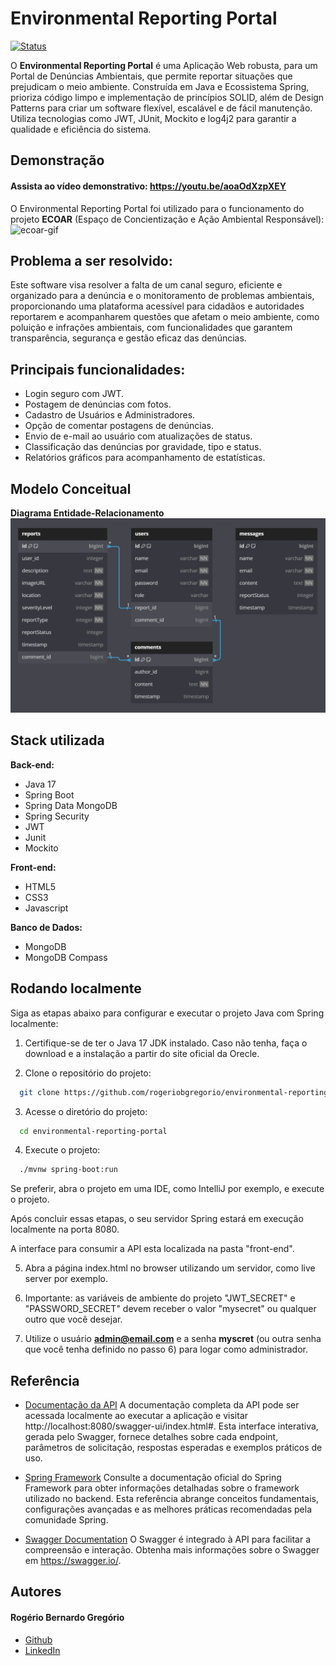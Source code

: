 # Environmental Reporting Portal
[![Status](https://img.shields.io/badge/Status-Concluído-brightgreen.svg)](https://github.com/seu-usuario/seu-projeto)

O **Environmental Reporting Portal** é uma Aplicação Web robusta, para um Portal de Denúncias Ambientais, que permite 
reportar situações que prejudicam o meio ambiente. Construída em Java e Ecossistema Spring, prioriza código limpo e implementação 
de princípios SOLID, além de Design Patterns para criar um software flexível, escalável e de fácil manutenção.
Utiliza tecnologias como JWT, JUnit, Mockito e log4j2 para garantir a qualidade e eficiência do sistema.

## Demonstração
#### Assista ao vídeo demonstrativo: https://youtu.be/aoaOdXzpXEY
O Environmental Reporting Portal foi utilizado para o funcionamento do projeto **ECOAR** (Espaço de Concientização e Ação Ambiental Responsável):
![ecoar-gif](https://github.com/rogeriobgregorio/environmental-reporting-portal/raw/main/screenshots/ECOAR.gif)


## Problema a ser resolvido:
Este software visa resolver a falta de um canal seguro, eficiente e organizado para a denúncia e o monitoramento de 
problemas ambientais, proporcionando uma plataforma acessível para cidadãos e autoridades reportarem e acompanharem 
questões que afetam o meio ambiente, como poluição e infrações ambientais, com funcionalidades que garantem transparência, 
segurança e gestão eficaz das denúncias.

## Principais funcionalidades:
- Login seguro com JWT.
- Postagem de denúncias com fotos.
- Cadastro de Usuários e Administradores.
- Opção de comentar postagens de denúncias.
- Envio de e-mail ao usuário com atualizações de status.
- Classificação das denúncias por gravidade, tipo e status.
- Relatórios gráficos para acompanhamento de estatísticas.

## Modelo Conceitual

**Diagrama Entidade-Relacionamento**
![diagram-der](https://github.com/rogeriobgregorio/environmental-reporting-portal/raw/main/screenshots/diagram-der.png)

## Stack utilizada

**Back-end:**
- Java 17
- Spring Boot
- Spring Data MongoDB
- Spring Security
- JWT
- Junit
- Mockito

**Front-end:**
- HTML5
- CSS3
- Javascript

**Banco de Dados:**
- MongoDB
- MongoDB Compass

## Rodando localmente

Siga as etapas abaixo para configurar e executar o projeto Java com Spring localmente:

1. Certifique-se de ter o Java 17 JDK instalado. Caso não tenha, faça o download e a instalação a partir do site oficial da Orecle.

2. Clone o repositório do projeto:
```bash
  git clone https://github.com/rogeriobgregorio/environmental-reporting-portal
```

3. Acesse o diretório do projeto:
```bash
  cd environmental-reporting-portal
```

4. Execute o projeto:
```bash
  ./mvnw spring-boot:run
```
Se preferir, abra o projeto em uma IDE, como IntelliJ por exemplo, e execute o projeto.

Após concluir essas etapas, o seu servidor Spring estará em execução localmente na porta 8080.

A interface para consumir a API esta localizada na pasta "front-end".

5. Abra a página index.html no browser utilizando um servidor, como live server por exemplo.

6. Importante: as variáveis de ambiente do projeto "JWT_SECRET" e "PASSWORD_SECRET" devem receber o valor "mysecret" ou qualquer outro que você desejar.

7. Utilize o usuário **admin@email.com** e a senha **myscret** (ou outra senha que você tenha definido no passo 6) para logar como administrador.


## Referência

- [Documentação da API](http://localhost:8080/swagger-ui/index.html#)
  A documentação completa da API pode ser acessada localmente ao executar a aplicação e visitar http://localhost:8080/swagger-ui/index.html#. Esta interface interativa, gerada pelo Swagger, fornece detalhes sobre cada endpoint, parâmetros de solicitação, respostas esperadas e exemplos práticos de uso.

- [Spring Framework](https://spring.io/)
  Consulte a documentação oficial do Spring Framework para obter informações detalhadas sobre o framework utilizado no backend. Esta referência abrange conceitos fundamentais, configurações avançadas e as melhores práticas recomendadas pela comunidade Spring.

- [Swagger Documentation](https://swagger.io/)
  O Swagger é integrado à API para facilitar a compreensão e interação. Obtenha mais informações sobre o Swagger em https://swagger.io/.
## Autores
#### Rogério Bernardo Gregório
- [Github](https://github.com/rogeriobgregorio)
- [LinkedIn](https://www.linkedin.com/in/rogeriogregorio/)